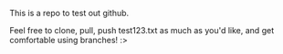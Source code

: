 This is a repo to test out github. 

Feel free to clone, pull, push test123.txt as much as you'd like, and get comfortable using branches! :> 
